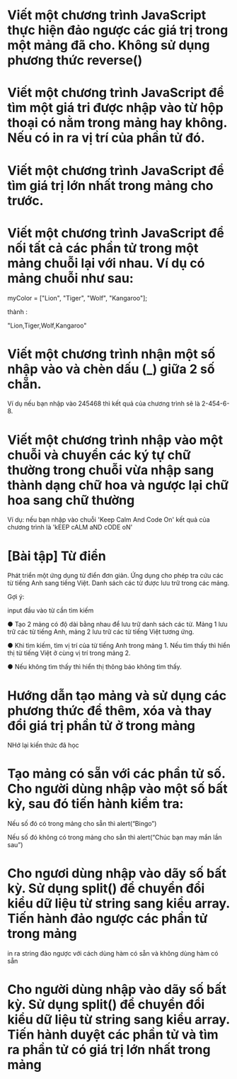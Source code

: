 # Viết một chương trình JavaScript thực hiện đảo ngược các giá trị trong một mảng đã cho. Không sử dụng phương thức reverse()


# Viết một chương trình JavaScript để tìm một giá tri được nhập vào từ hộp thoại có nằm trong mảng hay không. Nếu có in ra vị trí của phần tử đó.

# Viết một chương trình JavaScript để tìm giá trị lớn nhất trong mảng cho trước.


# Viết một chương trình JavaScript để nối tất cả các phần tử trong một mảng chuỗi lại với nhau. Ví dụ có mảng chuỗi như sau:

myColor = ["Lion", "Tiger", "Wolf", "Kangaroo"];

thành :

"Lion,Tiger,Wolf,Kangaroo"

# Viết một chương trình nhận một số nhập vào và chèn dấu (_) giữa 2 số chẵn.

Ví dụ nếu bạn nhập vào 245468 thì kết quả của chương trình sẽ là 2-454-6-8.

# Viết một chương trình nhập vào một chuỗi và chuyển các ký tự chữ thường trong chuỗi vừa nhập sang thành dạng chữ hoa và ngược lại chữ hoa sang chữ thường

Ví dụ: nếu bạn nhập vào chuỗi 'Keep Calm And Code On' kết quả của chương trình là 'kEEP cALM aND cODE oN'

# [Bài tập] Từ điển

Phát triển một ứng dụng từ điển đơn giản. Ứng dụng cho phép tra cứu các từ tiếng Anh sang tiếng Việt. Danh sách các từ được lưu trữ trong các mảng.

Gợi ý:

input đầu vào từ cần tìm kiếm

● Tạo 2 mảng có độ dài bằng nhau để lưu trữ danh sách các từ. Mảng 1 lưu trữ các từ tiếng Anh, mảng 2 lưu trữ các từ tiếng Việt tương ứng.

● Khi tìm kiếm, tìm vị trí của từ tiếng Anh trong mảng 1. Nếu tìm thấy thì hiển thị từ tiếng Việt ở cùng vị trí trong mảng 2.

● Nếu không tìm thấy thì hiển thị thông báo không tìm thấy.

# Hướng dẫn tạo mảng và sử dụng các phương thức để thêm, xóa và thay đổi giá trị phần tử ở trong mảng

NHớ lại kiến thức đã học

# Tạo mảng có sẵn với các phẩn tử số. Cho người dùng nhập vào một số bất kỳ, sau đó tiến hành kiểm tra:

Nếu số đó có trong mảng cho sẵn thì alert(“Bingo”)

Nếu số đó không có trong mảng cho sẳn thì alert(“Chúc bạn may mắn lần sau”)

# Cho ngươi dùng nhập vào dãy số bất kỳ. Sử dụng split() để chuyển đổi kiểu dữ liệu từ string sang kiểu array. Tiến hành đảo ngược các phần tử trong mảng

in ra string đảo ngược với cách dùng hàm có sẵn và không dùng hàm có sẵn


# Cho người dùng nhập vào dãy số bất kỳ. Sử dụng split() để chuyển đổi kiểu dữ liệu từ string sang kiểu array. Tiến hành duyệt các phần tử và tìm ra phần tử có giá trị lớn nhất trong mảng

